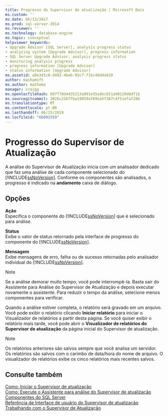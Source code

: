```yaml
---
title: Progresso do Supervisor de atualização | Microsoft Docs
ms.custom: ''
ms.date: 06/13/2017
ms.prod: sql-server-2014
ms.reviewer: ''
ms.technology: database-engine
ms.topic: conceptual
helpviewer_keywords:
- Upgrade Advisor [SQL Server], analysis progress status
- analyzing system [Upgrade Advisor], progress information
- SQL Server Upgrade Advisor, analysis progress status
- monitoring analysis progress
- progress information [Upgrade Advisor]
- status information [Upgrade Advisor]
ms.assetid: a9e3d1c8-d492-4beb-93c7-f1bc40d4a910
author: mashamsft
ms.author: mathoma
manager: craigg
ms.openlocfilehash: 697f70d4435213a991e55adecb51a98120d8df1b
ms.sourcegitcommit: 3026c22b7fba19059a769ea5f367c4f51efaf286
ms.translationtype: MT
ms.contentlocale: pt-BR
ms.lasthandoff: 06/15/2019
ms.locfileid: "66091559"
---
```

# <a name="upgrade-advisor-progress"></a>Progresso do Supervisor de Atualização
  A análise do Supervisor de Atualização inicia com um analisador dedicado que faz uma análise de cada componente selecionado do [!INCLUDE[ssNoVersion](../../includes/ssnoversion-md.md)]. Conforme os componentes são analisados, o progresso é indicado na **andamento** caixa de diálogo.  
  
## <a name="options"></a>Opções  
 **Ação**  
 Especifica o componente do [!INCLUDE[ssNoVersion](../../includes/ssnoversion-md.md)] que é selecionado para análise.  
  
 **Status**  
 Exibe o valor de status retornado pela interface de progresso do componente do [!INCLUDE[ssNoVersion](../../includes/ssnoversion-md.md)].  
  
 **Mensagem**  
 Exibe mensagens de erro, falha ou de sucesso retornadas pelo analisador individual do [!INCLUDE[ssNoVersion](../../includes/ssnoversion-md.md)].  
  
> [!NOTE]  
>  Se a análise demorar muito tempo, você pode interrompê-la. Basta sair do Assistente para Análise do Supervisor de Atualização e depois executar novamente o assistente. Para reduzir o tempo da análise, selecione menos componentes para verificar.  
  
 Quando a análise estiver completa, o relatório será gravado em um arquivo. Você pode exibir o relatório clicando **Iniciar relatório** para iniciar o Visualizador de relatórios a partir desta página. Se você quiser exibir o relatório mais tarde, você pode abrir o **Visualizador de relatórios do Supervisor de atualização** da página inicial do Supervisor de atualização.  
  
> [!NOTE]  
>  Os relatórios anteriores são salvos sempre que você analisa um servidor. Os relatórios são salvos com o carimbo de data/hora do nome de arquivo. O visualizador de relatórios exibe os cinco relatórios mais recentes salvos.  
  
## <a name="see-also"></a>Consulte também  
 [Como: Iniciar o Supervisor de atualização](../../../2014/sql-server/install/how-to-launch-upgrade-advisor.md)   
 [Como: Execute o Assistente para análise do Supervisor de atualização](../../../2014/sql-server/install/how-to-run-the-upgrade-advisor-analysis-wizard.md)   
 [Componentes do SQL Server](../../../2014/sql-server/install/sql-server-components.md)   
 [Referência de Interface de usuário do Supervisor de atualização](../../../2014/sql-server/install/upgrade-advisor-user-interface-reference.md)   
 [Trabalhando com o Supervisor de Atualização](../../../2014/sql-server/install/working-with-upgrade-advisor.md)  
  
  

